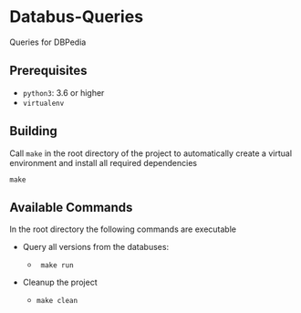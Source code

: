 # Databus-Queries

Queries for DBPedia

## Prerequisites

- `python3`: 3.6 or higher
- `virtualenv`

## Building

Call `make` in the root directory of the project to automatically create a virtual environment and install all required dependencies

    make

## Available Commands

In the root directory the following commands are executable

- Query all versions from the databuses:
  -      make run
- Cleanup the project
  -     make clean
